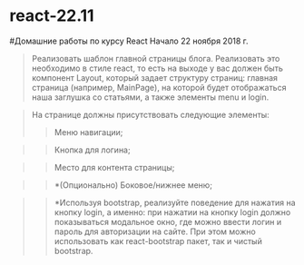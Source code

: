 # react-22.11
#Домашние работы по курсу React 
Начало 22 ноября 2018 г. 
>Реализовать шаблон главной страницы блога. Реализовать это необходимо в стиле react, то есть на выходе у вас должен быть компонент Layout, который задает структуру страниц: главная страница (например, MainPage), на которой будет отображаться наша заглушка со статьями, а также элементы menu и login.

>На странице должны присутствовать следующие элементы:
>>Меню навигации;

>>Кнопка для логина;

>>Место для контента страницы;

>>*(Опционально) Боковое/нижнее меню;

>>*Используя bootstrap, реализуйте поведение для нажатия на кнопку login, а именно: при нажатии на кнопку login должно показываться модальное окно, где можно ввести логин и пароль для авторизации на сайте. При этом можно использовать как react-bootstrap пакет, так и чистый bootstrap.